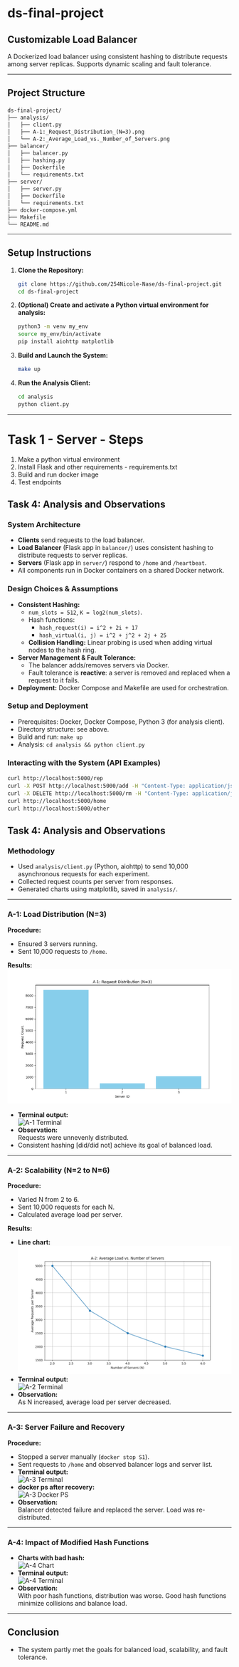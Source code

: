 # ds-final-project

## Customizable Load Balancer

A Dockerized load balancer using consistent hashing to distribute requests among server replicas. Supports dynamic scaling and fault tolerance.

---

## Project Structure

```
ds-final-project/
├── analysis/
│   ├── client.py
│   ├── A-1:_Request_Distribution_(N=3).png
│   └── A-2:_Average_Load_vs._Number_of_Servers.png
├── balancer/
│   ├── balancer.py
│   ├── hashing.py
│   ├── Dockerfile
│   └── requirements.txt
├── server/
│   ├── server.py
│   ├── Dockerfile
│   └── requirements.txt
├── docker-compose.yml
├── Makefile
└── README.md
```

---

## Setup Instructions

1. **Clone the Repository:**
    ```bash
    git clone https://github.com/254Nicole-Nase/ds-final-project.git
    cd ds-final-project
    ```

2. **(Optional) Create and activate a Python virtual environment for analysis:**
    ```bash
    python3 -m venv my_env
    source my_env/bin/activate
    pip install aiohttp matplotlib
    ```

3. **Build and Launch the System:**
    ```bash
    make up
    ```

4. **Run the Analysis Client:**
    ```bash
    cd analysis
    python client.py
    ```

---



# Task 1 - Server - Steps
1. Make a python virtual environment
2. Install Flask and other requirements - requirements.txt
3. Build and run docker image
4. Test endpoints

## Task 4: Analysis and Observations

### System Architecture
- **Clients** send requests to the load balancer.
- **Load Balancer** (Flask app in `balancer/`) uses consistent hashing to distribute requests to server replicas.
- **Servers** (Flask app in `server/`) respond to `/home` and `/heartbeat`.
- All components run in Docker containers on a shared Docker network.

### Design Choices & Assumptions
- **Consistent Hashing:**  
  - `num_slots = 512`, `K = log2(num_slots)`.
  - Hash functions:
    - `hash_request(i) = i^2 + 2i + 17`
    - `hash_virtual(i, j) = i^2 + j^2 + 2j + 25`
  - **Collision Handling:** Linear probing is used when adding virtual nodes to the hash ring.
- **Server Management & Fault Tolerance:**  
  - The balancer adds/removes servers via Docker.
  - Fault tolerance is **reactive**: a server is removed and replaced when a request to it fails.
- **Deployment:** Docker Compose and Makefile are used for orchestration.

### Setup and Deployment
- Prerequisites: Docker, Docker Compose, Python 3 (for analysis client).
- Directory structure: see above.
- Build and run: `make up`
- Analysis: `cd analysis && python client.py`

### Interacting with the System (API Examples)
```bash
curl http://localhost:5000/rep
curl -X POST http://localhost:5000/add -H "Content-Type: application/json" -d '{"n": 2}'
curl -X DELETE http://localhost:5000/rm -H "Content-Type: application/json" -d '{"n": 1}'
curl http://localhost:5000/home
curl http://localhost:5000/other
```


## Task 4: Analysis and Observations

### Methodology

- Used `analysis/client.py` (Python, aiohttp) to send 10,000 asynchronous requests for each experiment.
- Collected request counts per server from responses.
- Generated charts using matplotlib, saved in `analysis/`.

---

### **A-1: Load Distribution (N=3)**

**Procedure:**  
- Ensured 3 servers running.
- Sent 10,000 requests to `/home`.

**Results:**  
![A-1 Bar Chart](analysis/A-1:_Request_Distribution_(N=3).png)
- **Terminal output:**  
  ![A-1 Terminal](analysis/A-1_terminal.png)
- **Observation:**  
  Requests were unnevenly distributed. 
- Consistent hashing [did/did not] achieve its goal of balanced load.

---

### **A-2: Scalability (N=2 to N=6)**

**Procedure:**  
- Varied N from 2 to 6.
- Sent 10,000 requests for each N.
- Calculated average load per server.

**Results:**  
- **Line chart:**  
  ![A-2 Chart](analysis/A-2:_Average_Load_vs._Number_of_Servers.png)
- **Terminal output:**  
  ![A-2 Terminal](analysis/A-2_terminal.png)
- **Observation:**  
  As N increased, average load per server decreased. 

---

### **A-3: Server Failure and Recovery**

**Procedure:**  
- Stopped a server manually (`docker stop S1`).
- Sent requests to `/home` and observed balancer logs and server list.
- **Terminal output:**  
  ![A-3 Terminal](analysis/A-3_terminal.png)
- **docker ps after recovery:**  
  ![A-3 Docker PS](analysis/A-3_docker_ps.png)
- **Observation:**  
  Balancer detected failure and replaced the server. Load was re-distributed.

---

### A-4: Impact of Modified Hash Functions

- **Charts with bad hash:**  
  ![A-4 Chart](analysis/A-4_chart.png)
- **Terminal output:**  
  ![A-4 Terminal](analysis/A-4_terminal.png)
- **Observation:**  
  With poor hash functions, distribution was worse. Good hash functions minimize collisions and balance load.

---

## Conclusion

- The system partly met the goals for balanced load, scalability, and fault tolerance.



